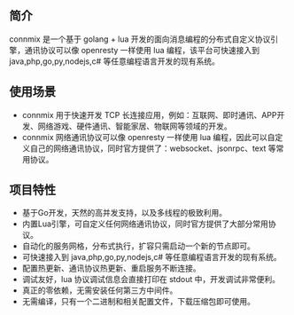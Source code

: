 ## 简介

connmix 是一个基于 golang + lua 开发的面向消息编程的分布式自定义协议引擎，通讯协议可以像 openresty 一样使用 lua 编程，该平台可快速接入到 java,php,go,py,nodejs,c# 等任意编程语言开发的现有系统。

## 使用场景

- connmix 用于快速开发 TCP 长连接应用，例如：互联网、即时通讯、APP开发、网络游戏、硬件通讯、智能家居、物联网等领域的开发。
- connmix 网络通讯协议可以像 openresty 一样使用 lua 编程，因此可以自定义自己的网络通讯协议，同时官方提供了：websocket、jsonrpc、text 等常用协议。

## 项目特性

- 基于Go开发，天然的高并发支持，以及多线程的极致利用。
- 内置Lua引擎，可自定义任何网络通讯协议，同时官方提供了大部分常用协议。
- 自动化的服务网格，分布式执行，扩容只需启动一个新的节点即可。
- 可快速接入到 java,php,go,py,nodejs,c# 等任意编程语言开发的现有系统。
- 配置热更新、通讯协议热更新、重启服务不断连接。
- 调试友好，lua 协议调试信息会直接打印在 stdout 中，开发调试非常便利。
- 真正的零依赖，无需安装任何第三方中间件。
- 无需编译，只有一个二进制和相关配置文件，下载压缩包即可使用。
